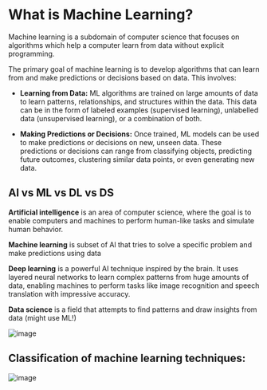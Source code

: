 # What is Machine Learning?

Machine learning is a subdomain of computer science that focuses on algorithms which help a computer learn from data without explicit programming.

The primary goal of machine learning is to develop algorithms that can learn from and make predictions or decisions based on data. This involves: 

- **Learning from Data:** ML algorithms are trained on large amounts of data to learn patterns, relationships, and structures within the data. This data can be in the form of labeled examples (supervised learning), unlabelled data (unsupervised learning), or a combination of both. 

- **Making Predictions or Decisions:** Once trained, ML models can be used to make predictions or decisions on new, unseen data. These predictions or decisions can range from classifying objects, predicting future outcomes, clustering similar data points, or even generating new data. 


## Al vs ML vs DL vs DS

**Artificial intelligence** is an area of computer science, where the goal is to enable computers and machines to perform human-like tasks and simulate human behavior.

**Machine learning** is subset of Al that tries to solve a specific problem and make predictions using data

**Deep learning** is a powerful AI technique inspired by the brain. It uses layered neural networks to learn complex patterns from huge amounts of data, enabling machines to perform tasks like image recognition and speech translation with impressive accuracy.

**Data science** is a field that attempts to find patterns and draw insights from data (might use ML!)

![image](https://miro.medium.com/v2/resize:fit:1024/1*0RnGZVLdDSI8-5-tHtnytA.jpeg)

## Classification of machine learning techniques:

![image](https://images.squarespace-cdn.com/content/v1/5e6666dcf9c7d309ccf2f0e3/1590354153180-IF67J1R7VN7VT3XC201I/Screen-Shot-2019-01-22-at-3.38.57-PM.png)